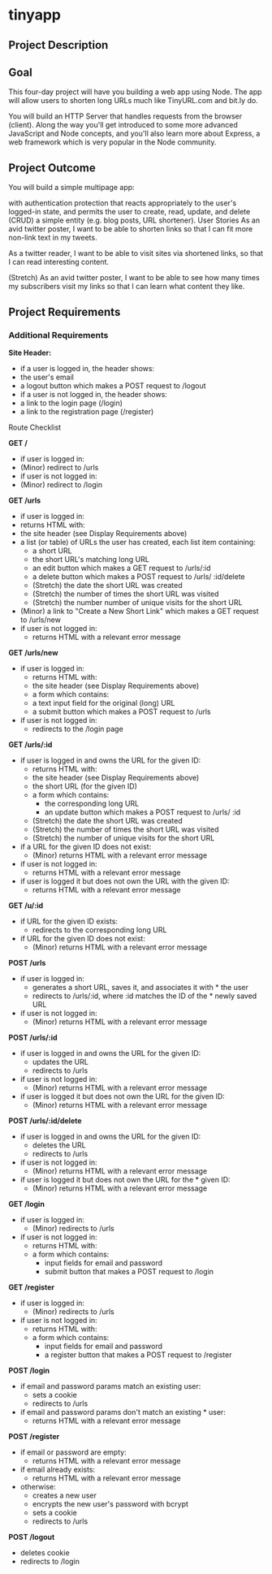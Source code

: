 # tinyapp
## Project Description


## Goal
This four-day project will have you building a web app using Node. The app will allow users to shorten long URLs much like TinyURL.com and bit.ly do.

You will build an HTTP Server that handles requests from the browser (client). Along the way you'll get introduced to some more advanced JavaScript and Node concepts, and you'll also learn more about Express, a web framework which is very popular in the Node community.

## Project Outcome
You will build a simple multipage app:

with authentication protection
that reacts appropriately to the user's logged-in state,
and permits the user to create, read, update, and delete (CRUD) a simple entity (e.g. blog posts, URL shortener).
User Stories
As an avid twitter poster,
I want to be able to shorten links
so that I can fit more non-link text in my tweets.

As a twitter reader,
I want to be able to visit sites via shortened links,
so that I can read interesting content.

(Stretch) As an avid twitter poster,
I want to be able to see how many times my subscribers visit my links
so that I can learn what content they like.

## Project Requirements
### Additional Requirements
**Site Header:**
* if a user is logged in, the header shows:
* the user's email
* a logout button which makes a POST request to /logout
* if a user is not logged in, the header shows:
* a link to the login page (/login)
* a link to the registration page (/register)

Route Checklist

**GET /**

* if user is logged in:
* (Minor) redirect to /urls
* if user is not logged in:
* (Minor) redirect to /login

**GET /urls**

* if user is logged in:
* returns HTML with:
* the site header (see Display Requirements above)
* a list (or table) of URLs the user has created, each list item containing:
  * a short URL
  * the short URL's matching long URL
  * an edit button which makes a GET request to /urls/:id
  * a delete button which makes a POST request to /urls/   :id/delete
  * (Stretch) the date the short URL was created
  * (Stretch) the number of times the short URL was visited
  * (Stretch) the number number of unique visits for the short URL
* (Minor) a link to "Create a New Short Link" which makes a GET request to /urls/new
* if user is not logged in:
  * returns HTML with a relevant error message

**GET /urls/new**

* if user is logged in:
  * returns HTML with:
  * the site header (see Display Requirements above)
  * a form which contains:
  * a text input field for the original (long) URL
  * a submit button which makes a POST request to /urls
* if user is not logged in:
  * redirects to the /login page

**GET /urls/:id**

* if user is logged in and owns the URL for the given ID:
  * returns HTML with:
  * the site header (see Display Requirements above)
  * the short URL (for the given ID)
  * a form which contains:
    * the corresponding long URL
    * an update button which makes a POST request to /urls/  :id
  * (Stretch) the date the short URL was created
  * (Stretch) the number of times the short URL was visited
  * (Stretch) the number of unique visits for the short URL
* if a URL for the given ID does not exist:
  * (Minor) returns HTML with a relevant error message
* if user is not logged in:
  * returns HTML with a relevant error message
* if user is logged it but does not own the URL with the  given ID:
  * returns HTML with a relevant error message

**GET /u/:id**

* if URL for the given ID exists:
  * redirects to the corresponding long URL
* if URL for the given ID does not exist:
  * (Minor) returns HTML with a relevant error message

**POST /urls**

* if user is logged in:
  * generates a short URL, saves it, and associates it with * the user
  * redirects to /urls/:id, where :id matches the ID of the * newly saved URL
* if user is not logged in:
  * (Minor) returns HTML with a relevant error message

**POST /urls/:id**

* if user is logged in and owns the URL for the given ID:
  * updates the URL
  * redirects to /urls
* if user is not logged in:
  * (Minor) returns HTML with a relevant error message
* if user is logged it but does not own the URL for the given ID:
  * (Minor) returns HTML with a relevant error message

**POST /urls/:id/delete**

* if user is logged in and owns the URL for the given ID:
  * deletes the URL
  * redirects to /urls
* if user is not logged in:
  * (Minor) returns HTML with a relevant error message
* if user is logged it but does not own the URL for the * given ID:
  * (Minor) returns HTML with a relevant error message

**GET /login**

* if user is logged in:
  * (Minor) redirects to /urls
* if user is not logged in:
  * returns HTML with:
  * a form which contains:
    * input fields for email and password
    * submit button that makes a POST request to /login

**GET /register**

* if user is logged in:
  * (Minor) redirects to /urls
* if user is not logged in:
  * returns HTML with:
  * a form which contains:
    * input fields for email and password
    * a register button that makes a POST request to /register

**POST /login**

* if email and password params match an existing user:
  * sets a cookie
  * redirects to /urls
* if email and password params don't match an existing * user:
  * returns HTML with a relevant error message

**POST /register**

* if email or password are empty:
  * returns HTML with a relevant error message
* if email already exists:
  * returns HTML with a relevant error message
* otherwise:
  * creates a new user
  * encrypts the new user's password with bcrypt
  * sets a cookie
  * redirects to /urls

**POST /logout**

* deletes cookie
* redirects to /login